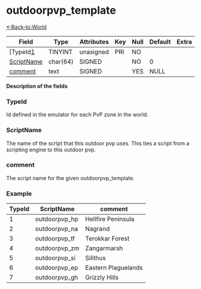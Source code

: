 # outdoorpvp_template

[<-Back-to:World](database-world.md)

| Field           | Type       | Attributes | Key | Null | Default | Extra | Comment |
|-----------------|------------|------------|-----|------|---------|-------|---------|
| [TypeId[1]      | TINYINT | unasigned  | PRI | NO   |         |       |         |
| [ScriptName][2] | char(64)   | SIGNED     |     | NO   | 0       |       |         |
| [comment][3]    | text       | SIGNED     |     | YES  | NULL    |       |         |

[1]: #typeid
[2]: #scriptname
[3]: #comment

**Description of the fields**

### TypeId
Id defined in the emulator for each PvP zone in the world.

### ScriptName
The name of the script that this outdoor pvp uses. This ties a script from a scripting engine to this outdoor pvp.

### comment
The script name for the given outdoorpvp_template.

### Example

| TypeId | ScriptName    | comment             |
|--------|---------------|---------------------|
| 1      | outdoorpvp_hp | Hellfire Peninsula  |
| 2      | outdoorpvp_na | Nagrand             |
| 3      | outdoorpvp_tf | Terokkar Forest     |
| 4      | outdoorpvp_zm | Zangarmarsh         |
| 5      | outdoorpvp_si | Silithus            |
| 6      | outdoorpvp_ep | Eastern Plaguelands |
| 7      | outdoorpvp_gh | Grizzly Hills       |
